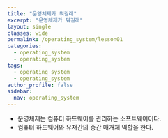 ```yaml
---
title: "운영체제가 뭐길래"
excerpt: "운영체제가 뭐길래"
layout: single
classes: wide
permalink: /operating_system/lesson01
categories:
  - operating_system
  - operating_system
tags:
  - operating_system
  - operating_system
author_profile: false
sidebar:
  nav: operating_system
---
```


- 운영체제는 컴퓨터 하드웨어를 관리하는 소프트웨어이다.
- 컴퓨터 하드웨어와 유저간의 중간 매개체 역할을 한다.
